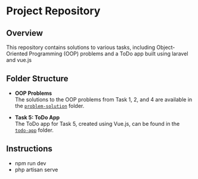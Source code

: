# Project Repository

## Overview
This repository contains solutions to various tasks, including Object-Oriented Programming (OOP) problems and a ToDo app built using laravel and vue.js

## Folder Structure

- **OOP Problems**  
  The solutions to the OOP problems from Task 1, 2, and 4 are available in the [`problem-solution`](./problem-solution) folder.
  
- **Task 5: ToDo App**  
  The ToDo app for Task 5, created using Vue.js, can be found in the [`todo-app`](./todo-app) folder.

## Instructions
- npm run dev
- php artisan serve



